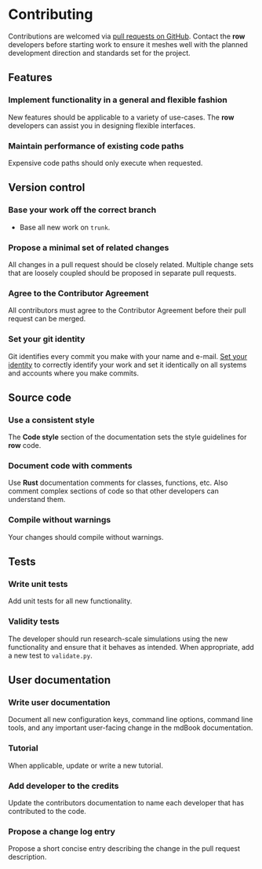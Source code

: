 # Contributing

Contributions are welcomed via [pull requests on GitHub][github]. Contact the **row**
developers before starting work to ensure it meshes well with the planned development
direction and standards set for the project.

[github]: https://github.com/glotzerlab/gsd/row

## Features

### Implement functionality in a general and flexible fashion

New features should be applicable to a variety of use-cases. The **row** developers can
assist you in designing flexible interfaces.

### Maintain performance of existing code paths

Expensive code paths should only execute when requested.

## Version control

### Base your work off the correct branch

- Base all new work on `trunk`.

### Propose a minimal set of related changes

All changes in a pull request should be closely related. Multiple change sets that are
loosely coupled should be proposed in separate pull requests.

### Agree to the Contributor Agreement

All contributors must agree to the Contributor Agreement before their pull request can
be merged.

### Set your git identity

Git identifies every commit you make with your name and e-mail. [Set your identity][id]
to correctly identify your work and set it identically on all systems and accounts where
you make commits.

[id]: http://www.git-scm.com/book/en/v2/Getting-Started-First-Time-Git-Setup

## Source code

### Use a consistent style

The **Code style** section of the documentation sets the style guidelines for **row**
code.

### Document code with comments

Use **Rust** documentation comments for classes, functions, etc. Also comment complex
sections of code so that other developers can understand them.

### Compile without warnings

Your changes should compile without warnings.

## Tests

### Write unit tests

Add unit tests for all new functionality.

### Validity tests

The developer should run research-scale simulations using the new functionality and
ensure that it behaves as intended. When appropriate, add a new test to `validate.py`.

## User documentation

### Write user documentation

Document all new configuration keys, command line options, command line tools,
and any important user-facing change in the mdBook documentation.

### Tutorial

When applicable, update or write a new tutorial.


### Add developer to the credits

Update the contributors documentation to name each developer that has contributed to the
code.

### Propose a change log entry

Propose a short concise entry describing the change in the pull request description.
